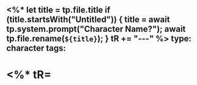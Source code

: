 
<%* 
let title = tp.file.title
if (title.startsWith("Untitled")) { 
	title = await tp.system.prompt("Character Name?"); 
	await tp.file.rename(`${title}`); 
}
tR += "---"
%> 
type: character
tags:
---
# <%* tR=
